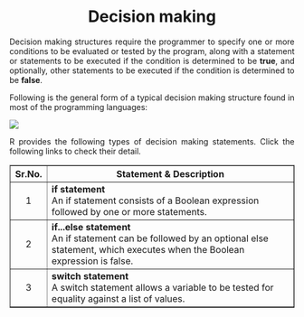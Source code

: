 <div align='justify'>

# <div align='center'>Decision making</div>

Decision making structures require the programmer to specify one or more conditions to be evaluated or tested by the program, along with a statement or statements to be executed if the condition is determined to be __true__, and optionally, other statements to be executed if the condition is determined to be __false__.

Following is the general form of a typical decision making structure found in most of the programming languages:

<img src='https://www.tutorialspoint.com/r/images/r_decision_making.png' align='center'>

R provides the following types of decision making statements. Click the following links to check their detail.

<table border="1" align='center'>
  <thead>
    <tr>
      <th align="center">Sr.No.</th>
      <th align="center">Statement & Description</th>
    </tr>
  </thead>
  <tbody>
    <tr>
      <td align="center">1</td>
      <td><strong>if statement</strong><br>An if statement consists of a Boolean expression followed by one or more statements.</td>
    </tr>
    <tr>
      <td align="center">2</td>
      <td><strong>if...else statement</strong><br>An if statement can be followed by an optional else statement, which executes when the Boolean expression is false.</td>
    </tr>
    <tr>
      <td align="center">3</td>
      <td><strong>switch statement</strong><br>A switch statement allows a variable to be tested for equality against a list of values.</td>
    </tr>
  </tbody>
</table>

</div>